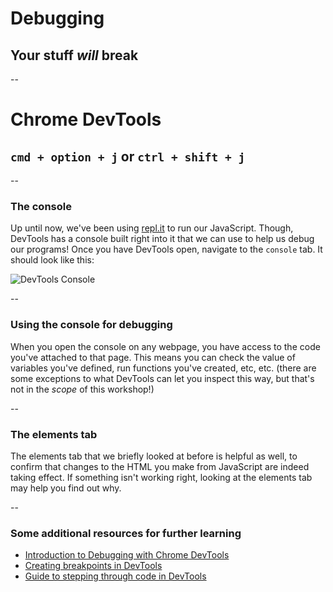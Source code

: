 # Debugging
## Your stuff _will_ break

--

# Chrome DevTools
## `cmd + option + j` or `ctrl + shift + j`

--

### The console

Up until now, we've been using [repl.it](http://repl.it) to run our JavaScript. Though, DevTools has
a console built right into it that we can use to help us debug our programs! Once you have DevTools open,
navigate to the `console` tab. It should look like this:

![DevTools Console](ASSETS_PATH/fundamentals/debugging/dt-console.png)

--

### Using the console for debugging

When you open the console on any webpage, you have access to the code you've attached to that page. This means
you can check the value of variables you've defined, run functions you've created, etc, etc. (there are some
exceptions to what DevTools can let you inspect this way, but that's not in the _scope_ of this workshop!)

--

### The elements tab

The elements tab that we briefly looked at before is helpful as well, to confirm that changes to the HTML you make from
JavaScript are indeed taking effect. If something isn't working right, looking at the elements tab may help you find out why.

--

### Some additional resources for further learning

- [Introduction to Debugging with Chrome DevTools](https://developers.google.com/web/tools/chrome-devtools/javascript/)
- [Creating breakpoints in DevTools](https://developers.google.com/web/tools/chrome-devtools/javascript/breakpoints)
- [Guide to stepping through code in DevTools](https://developers.google.com/web/tools/chrome-devtools/javascript/reference#stepping)
